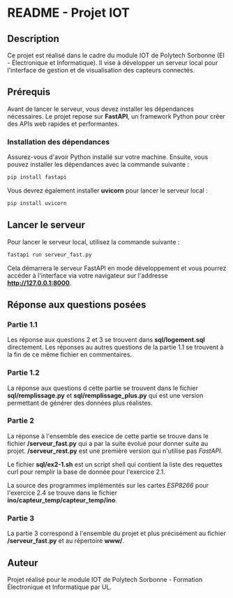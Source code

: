 # README - Projet IOT

## Description
Ce projet est réalisé dans le cadre du module IOT de Polytech Sorbonne (EI - Électronique et Informatique). Il vise à développer un serveur local pour l'interface de gestion et de visualisation des capteurs connectés.

## Prérequis

Avant de lancer le serveur, vous devez installer les dépendances nécessaires. Le projet repose sur **FastAPI**, un framework Python pour créer des APIs web rapides et performantes.

### Installation des dépendances

Assurez-vous d'avoir Python installé sur votre machine. Ensuite, vous pouvez installer les dépendances avec la commande suivante :

```bash
pip install fastapi
```

Vous devrez également installer **uvicorn** pour lancer le serveur local :

```bash
pip install uvicorn
```

## Lancer le serveur

Pour lancer le serveur local, utilisez la commande suivante :

```bash
fastapi run serveur_fast.py
```

Cela démarrera le serveur FastAPI en mode développement et vous pourrez accéder à l'interface via votre navigateur sur l'addresse **http://127.0.0.1:8000**.

## Réponse aux questions posées

### Partie 1.1
Les réponse aux questions 2 et 3 se trouvent dans **sql/logement.sql** directement. Les réponses au autres questions de la partie 1.1 se trouvent à la fin de ce même fichier en commentaires.

### Partie 1.2
La réponse aux questions d cette partie se trouvent dans le fichier **sql/remplissage.py** et **sql/remplissage_plus.py** qui est une version permettant de générer des données plus réalistes.

### Partie 2
La réponse à l'ensemble des execice de cette partie se trouve dans le fichier **/serveur_fast.py** qui a par la suite évolué pour donner suite au projet. **/serveur_rest.py** est une première version qui n'utilise pas *FastAPI*. 

Le fichier **sql/ex2-1.sh** est un script shell qui contient la liste des requettes curl pour remplir la base de donnée pour l'exercice 2.1. 

La source des programmes implémentés sur les cartes *ESP8266* pour l'exercice 2.4 se trouve dans le fichier **ino/capteur_temp/capteur_temp/ino**.

### Partie 3
La partie 3 correspond à l'ensemble du projet et plus précisément au fichier **/serveur_fast.py** et au répertoire **www/**.

## Auteur

Projet réalisé pour le module IOT de Polytech Sorbonne - Formation Électronique et Informatique par UL.